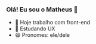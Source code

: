 ### Olá! Eu sou o Matheus 👋


- 🔭 Hoje trabalho com front-end
- 🌱 Estudando UX
- 😄 Pronomes: ele/dele

